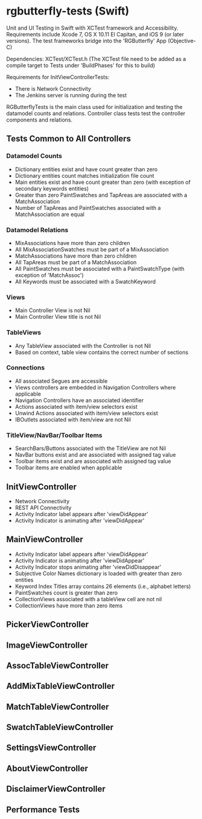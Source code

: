# rgbutterfly-tests (Swift)
Unit and UI Testing in Swift with XCTest framework and Accessibility. Requirements include Xcode 7, OS X 10.11 El Capitan, and iOS 9 (or later versions). The test frameworks bridge into the 'RGButterfly' App (Objective-C)

Dependencies: XCTest/XCTest.h (The XCTest file need to be added as a compile target to Tests under 'BuildPhases' for this to build)

Requirements for InitViewControllerTests:
* There is Network Connectivity
* The Jenkins server is running during the test

RGButterflyTests is the main class used for initialization and testing the datamodel counts and relations. Controller class tests test the controller components and relations.

## Tests Common to All Controllers

### Datamodel Counts
* Dictionary entities exist and have count greater than zero
* Dictionary entities count matches initialization file count
* Main entities exist and have count greater than zero (with exception of secondary keywords entities)
* Greater than zero PaintSwatches and TapAreas are associated with a MatchAssociation
* Number of TapAreas and PaintSwatches associated with a MatchAssociation are equal

### Datamodel Relations
* MixAssociations have more than zero children
* All MixAssociationSwatches must be part of a MixAssociation
* MatchAssociations have more than zero children
* All TapAreas must be part of a MatchAssociation
* All PaintSwatches must be associated with a PaintSwatchType (with exception of 'MatchAssoc')
* All Keywords must be associated with a SwatchKeyword 

### Views
* Main Controller View is not Nil
* Main Controller View title is not Nil

### TableViews
* Any TableView associated with the Controller is not Nil
* Based on context, table view contains the correct number of sections

### Connections
* All associated Segues are accessible
* Views controllers are embedded in Navigation Controllers where applicable
* Navigation Controllers have an associated identifier
* Actions associated with item/view selectors exist
* Unwind Actions associated with item/view selectors exist
* IBOutlets associated with item/view are not Nil

### TitleView/NavBar/Toolbar Items
* SearchBars/Buttons associated with the TitleView are not Nil
* NavBar buttons exist and are associated with assigned tag value
* Toolbar items exist and are associated with assigned tag value
* Toolbar items are enabled when applicable

## InitViewController
* Network Connectivity
* REST API Connectivity
* Activity Indicator label appears after 'viewDidAppear'
* Activity Indicator is animating after 'viewDidAppear'

## MainViewController
* Activity Indicator label appears after 'viewDidAppear'
* Activity Indicator is animating after 'viewDidAppear'
* Activity Indicator stops animating after 'viewDidDisappear'
* Subjective Color Names dictionary is loaded with greater than zero entities
* Keyword Index Titles array contains 26 elements (i.e., alphabet letters)
* PaintSwatches count is greater than zero
* CollectionViews associated with a tableView cell are not nil
* CollectionViews have more than zero items


## PickerViewController

## ImageViewController

## AssocTableViewController

## AddMixTableViewController

## MatchTableViewController

## SwatchTableViewController

## SettingsViewController

## AboutViewController

## DisclaimerViewController

## Performance Tests
